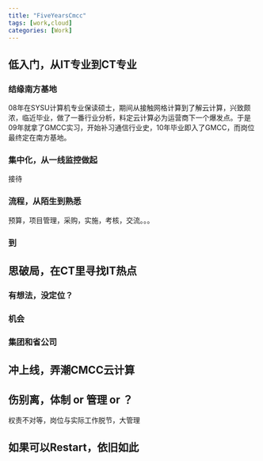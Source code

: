 ```yaml
---
title: "FiveYearsCmcc"
tags: [work,cloud]
categories: [Work]
---
```



## 低入门，从IT专业到CT专业
### 结缘南方基地
08年在SYSU计算机专业保读硕士，期间从接触网格计算到了解云计算，兴致颇浓，临近毕业，做了一番行业分析，料定云计算必为运营商下一个爆发点。于是09年就拿了GMCC实习，开始补习通信行业史，10年毕业即入了GMCC，而岗位最终定在南方基地。
### 集中化，从一线监控做起
接待
### 流程，从陌生到熟悉
预算，项目管理，采购，实施，考核，交流。。。
### 到

## 思破局，在CT里寻找IT热点
### 有想法，没定位？
### 机会
### 集团和省公司

## 冲上线，弄潮CMCC云计算

## 伤别离，体制 or 管理 or ？
权责不对等，岗位与实际工作脱节，大管理

## 如果可以Restart，依旧如此